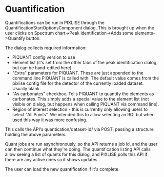
# Quantification

Quantifications can be run in PIXLISE through the QuantificationStartOptionsComponent dialog. This is brought up when the user clicks on Spectrum chart->Peak identification->Adds some elements->Quantify button.

The dialog collects required information:
- PIQUANT config version to use
- Element list (it's set from the other tabs of the peak identification dialog, but can be hand-edited here)
- "Extra" parameters for PIQUANT. These are just appended to the command line PIQUANT is called with. The default value comes from the pixlise config file for the detector of the currently loaded dataset. Usually blank.
- "As carbonates" checkbox. Tells PIQUANT to quantify the elements as carbonates. This simply adds a special value to the element list (not visible on dialog, but happens when calling PIQUANT via command line).
- Region of interest selection - this is currently only allowing users to select "All Points". We intended this to allow selecting an ROI but when used this way it was more confusing.

This calls the API's quantication/dataset-id/ via POST, passing a structure holding the above parameters.

Quant jobs are run asynchronously, so the API returns a job id, and the user can then continue what they're doing. The quantification listing API calls allow seeing a list of quants for this dialog, and PIXLISE polls this API if there are any active ones so it shows updates.

The user can load the new quantification if it's complete.